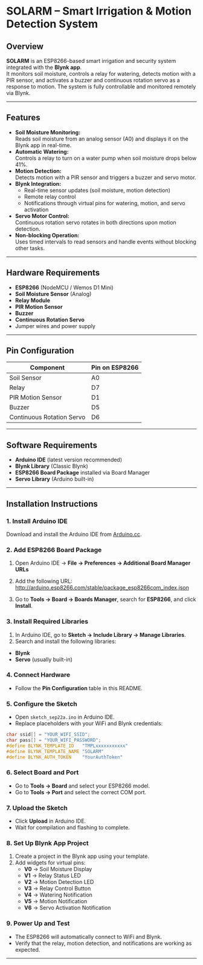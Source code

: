 # SOLARM – Smart Irrigation & Motion Detection System

## Overview
**SOLARM** is an ESP8266-based smart irrigation and security system integrated with the **Blynk app**.  
It monitors soil moisture, controls a relay for watering, detects motion with a PIR sensor, and activates a buzzer and continuous rotation servo as a response to motion. The system is fully controllable and monitored remotely via Blynk.

---

## Features
- **Soil Moisture Monitoring:**  
  Reads soil moisture from an analog sensor (A0) and displays it on the Blynk app in real-time.  
- **Automatic Watering:**  
  Controls a relay to turn on a water pump when soil moisture drops below 41%.  
- **Motion Detection:**  
  Detects motion with a PIR sensor and triggers a buzzer and servo motor.  
- **Blynk Integration:**  
  - Real-time sensor updates (soil moisture, motion detection)  
  - Remote relay control  
  - Notifications through virtual pins for watering, motion, and servo activation  
- **Servo Motor Control:**  
  Continuous rotation servo rotates in both directions upon motion detection.  
- **Non-blocking Operation:**  
  Uses timed intervals to read sensors and handle events without blocking other tasks.  

---

## Hardware Requirements
- **ESP8266** (NodeMCU / Wemos D1 Mini)  
- **Soil Moisture Sensor** (Analog)  
- **Relay Module**  
- **PIR Motion Sensor**  
- **Buzzer**  
- **Continuous Rotation Servo**  
- Jumper wires and power supply  

---

## Pin Configuration
| Component                | Pin on ESP8266 |
|---------------------------|----------------|
| Soil Sensor               | A0             |
| Relay                     | D7             |
| PIR Motion Sensor         | D1             |
| Buzzer                    | D5             |
| Continuous Rotation Servo | D6             |

---

## Software Requirements
- **Arduino IDE** (latest version recommended)  
- **Blynk Library** (Classic Blynk)  
- **ESP8266 Board Package** installed via Board Manager  
- **Servo Library** (Arduino built-in)

---

## Installation Instructions

### 1. Install Arduino IDE
Download and install the Arduino IDE from [Arduino.cc](https://www.arduino.cc/en/software).

### 2. Add ESP8266 Board Package
1. Open Arduino IDE → **File → Preferences → Additional Board Manager URLs**  
2. Add the following URL:  
http://arduino.esp8266.com/stable/package_esp8266com_index.json

3. Go to **Tools → Board → Boards Manager**, search for **ESP8266**, and click **Install**.

### 3. Install Required Libraries
1. In Arduino IDE, go to **Sketch → Include Library → Manage Libraries**.  
2. Search and install the following libraries:  
- **Blynk**  
- **Servo** (usually built-in)

### 4. Connect Hardware
- Follow the **Pin Configuration** table in this README.  

### 5. Configure the Sketch
- Open `sketch_sep22a.ino` in Arduino IDE.  
- Replace placeholders with your WiFi and Blynk credentials:  
```cpp
char ssid[] = "YOUR_WIFI_SSID";
char pass[] = "YOUR_WIFI_PASSWORD";
#define BLYNK_TEMPLATE_ID   "TMPLxxxxxxxxxxx"
#define BLYNK_TEMPLATE_NAME "SOLARM"
#define BLYNK_AUTH_TOKEN    "YourAuthToken"
```

### 6. Select Board and Port
- Go to **Tools → Board** and select your ESP8266 model.  
- Go to **Tools → Port** and select the correct COM port.

### 7. Upload the Sketch
- Click **Upload** in Arduino IDE.  
- Wait for compilation and flashing to complete.

### 8. Set Up Blynk App Project
1. Create a project in the Blynk app using your template.  
2. Add widgets for virtual pins:  
   - **V0** → Soil Moisture Display  
   - **V1** → Relay Status LED  
   - **V2** → Motion Detection LED  
   - **V3** → Relay Control Button  
   - **V4** → Watering Notification  
   - **V5** → Motion Notification  
   - **V6** → Servo Activation Notification

### 9. Power Up and Test
- The ESP8266 will automatically connect to WiFi and Blynk.  
- Verify that the relay, motion detection, and notifications are working as expected.


---




